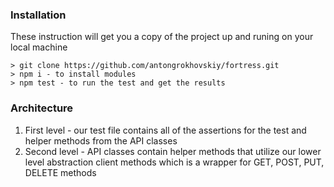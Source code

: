 ### Installation
These instruction will get you a copy of the project up and runing on your local machine

````
> git clone https://github.com/antongrokhovskiy/fortress.git
> npm i - to install modules
> npm test - to run the test and get the results
````

### Architecture
1. First level - our test file contains all of the assertions for the test and helper methods from the API classes
2. Second level - API classes contain helper methods that utilize our lower level abstraction client methods which is a wrapper for GET, POST, PUT, DELETE methods